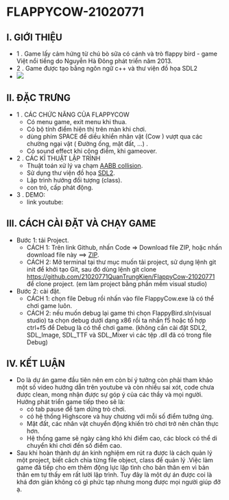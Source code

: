 # FLAPPYCOW-21020771
## I. GIỚI THIỆU
  - 1 . Game lấy cảm hứng từ chú bò sữa có cánh và trò flappy bird - game Việt nổi tiếng do Nguyễn Hà Đông phát triển năm 2013.
  - 2 . Game được tạo bằng ngôn ngữ c++ và thư viện đồ họa SDL2
  - <img src="https://i.imgur.com/N86Z9BC.png">
## II. ĐẶC TRƯNG 
  - 1 . CÁC CHỨC NĂNG CỦA FLAPPYCOW
    - Có menu game, exit menu khi thua.
    - Có bộ tính điểm hiện thị trên màn khi chơi.
    - dùng phím SPACE để diều khiển nhân vật (Cow ) vượt qua các chường ngại vật ( Đường ống, mặt đất, ...) .
    - Có sound effect khi cộng điểm, khi gameover.
  - 2 . CÁC KĨ THUẬT LẬP TRÌNH
    - Thuật toán xử lý va chạm [AABB collision](https://tutorialedge.net/gamedev/aabb-collision-detection-tutorial/).
    - Sử dụng thư viện đồ họa [SDL2](https://www.libsdl.org/).
    - Lập trình hướng đối tượng (class).
    - con trỏ, cấp phát động.
  - 3 . DEMO:
    - link youtube:
## III. CÁCH CÀI ĐẶT VÀ CHẠY GAME
  - Bước 1: tải Project.
    - CÁCH 1: Trên link Github, nhấn Code => Download file ZIP, hoặc nhấn download file này ==> [ZIP](https://github.com/21020771QuanTrungKien/FlappyCow-21020771/archive/refs/heads/master.zip).
    - CÁCH 2: Mở terminal tại thư mục muốn tải project, sử dụng lệnh git init để khởi tạo Git, sau đó dùng lệnh git clone https://github.com/21020771QuanTrungKien/FlappyCow-21020771 để clone project. (em làm project bằng phần mềm visual studio)
  - Bước 2: cài đặt.
    - CÁCH 1: chọn file Debug rồi nhấn vào file FlappyCow.exe là có thể chơi game luôn.
    - CÁCH 2: nếu muốn debug lại game thì chọn FlappyBird.sln(visual studio) ta chọn debug dưới dạng x86 rồi ta nhấn f5 hoặc tổ hợp ctrl+f5 để Debug là có thể chơi game. (không cần cài đặt SDL2, SDL_Image, SDL_TTF và SDL_Mixer vì các tệp .dll đã có trong file Debug)
## IV. KẾT LUẬN
  - Do là dự án game đầu tiên nên em còn bí ý tưởng còn phải tham khảo một số video hướng dẫn trên youtube và còn nhiều sai xót, code chưa được clean, mong nhận được sự góp ý của các thầy và mọi người. Hướng phát triển game tiếp theo sẽ là:
      - có tab pause để tạm dừng trò chơi.
      - có hệ thống Highscore và huy chương với mỗi số điểm tưởng ứng.
      - Mặt đất, các nhân vật chuyển động khiến trò chơi trở nên chân thực hơn.
      - Hệ thống game sẽ ngày càng khó khi điểm cao, các block có thể di chuyển khi chơi đến số điểm cao.
  - Sau khi hoàn thành dự án kinh nghiệm em rút ra được là cách quản lý một project, biết câch chia từng file object, class để quản lý .Việc làm game đã tiếp cho em thêm động lực lập tình cho bản thân em vì bản thân em tự thấy em rất lười lập trình. Tuy đây là một dự án được coi là khá đơn giản không có gì phức tạp nhưng mong được mọi người giúp đỡ ạ.
  
